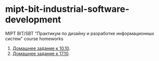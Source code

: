 # mipt-bit-industrial-software-development
MIPT BIT/SBT "Практикум по дизайну и разработке информационных систем" course homeworks

1) [Домашнее задание к 10.10](10.10/README.md).
2) [Домашнее задание к 17.10](17.10/README.md).
